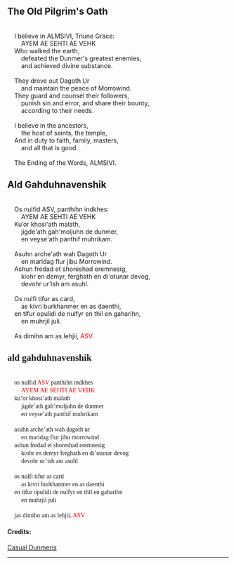 <style>
@font-face {
    font-family: Daedric;
    src: url('../assets/fonts/ttf/Daedric.ttf') format('truetype');
    font-weight: medium;
    font-style: normal;
}
</style>

## The Old Pilgrim's Oath
\
    I believe in ALMSIVI, Triune Grace:\
        AYEM AE SEHTI AE VEHK\
    Who walked the earth,\
        defeated the Dunmer's greatest enemies,\
        and achieved divine substance.\
\
    They drove out Dagoth Ur\
        and maintain the peace of Morrowind.\
    They guard and counsel their followers,\
        punish sin and error, and share their bounty,\
        according to their needs.\
\
    I believe in the ancestors,\
        the host of saints, the temple,\
    And in duty to faith, family, masters,\
        and all that is good.\
\
    The Ending of the Words, ALMSIVI.

## Ald Gahduhnavenshik
\
    Os nulfid ASV, panthihn indkhes:\
        AYEM AE SEHTI AE VEHK\
    Ku’or khosi'ath malath,\
        jigde'ath gah'moljuhn de dunmer,\
        en veyse'ath panthif muhrikam.\
\
    Asuhn arche'ath wah Dagoth Ur\
        en maridag flur jibu Morrowind.\
    Ashun fredad et shoreshad eremnesig,\
        kiohr en demyr, ferghath en di'otunar devog,\
        devohr ur’ish am asuhl.\
\
    Os nulfi tifur as card,\
        as kivri burkhanmer en as daenthi,\
    en tifur opulidi de nulfyr en thil en gaharihn,\
        en muhrjil juli.\
\
    As dimihn am as lehjii, <span style="color:red">ASV</span>.

## <span style="font-family:Daedric">ald gahduhnavenshik</Span>
\
    <span style="font-family:Daedric">os nulfid <span style="color:red">ASV</Span> panthihn indkhes</Span>\
        <span style="font-family:Daedric;color:red">AYEM AE SEHTI AE VEHK</Span>\
    <span style="font-family:Daedric">ku’or khosi’ath malath</Span>\
        <span style="font-family:Daedric">jigde’ath gah’moljuhn de dunmer</Span>\
        <span style="font-family:Daedric">en veyse’ath panthif muhrikam</Span>\
\
    <span style="font-family:Daedric">asuhn arche’ath wah dagoth ur</Span>\
        <span style="font-family:Daedric">en maridag flur jibu morrowind</Span>\
    <span style="font-family:Daedric">ashun fredad et shoreshad eremnesig</Span>\
        <span style="font-family:Daedric">kiohr en demyr ferghath en di’otunar devog</Span>\
        <span style="font-family:Daedric">devohr ur’ish am asuhl</Span>\
\
    <span style="font-family:Daedric">os nulfi tifur as card</Span>\
        <span style="font-family:Daedric">as kivri burkhanmer en as daenthi</Span>\
    <span style="font-family:Daedric">en tifur opulidi de nulfyr en thil en gaharihn</Span>\
        <span style="font-family:Daedric">en muhrjil juli</Span>\
\
    <span style="font-family:Daedric">jas dimihn am as lehjii, <span style="color:red">ASV</span></Span>

#### Credits:

[Casual Dunmeris](https://casualscrolls.fandom.com/wiki/Dunmeri_language)

---
